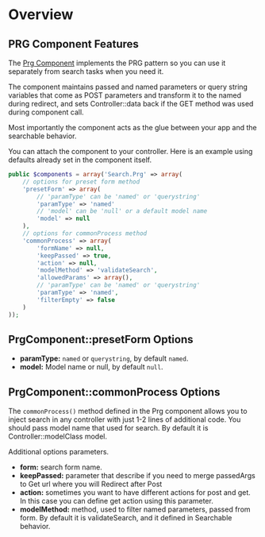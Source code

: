 Overview
========

PRG Component Features
----------------------

The [Prg Component](../../Controller/Component/PrgComponent.php) implements the PRG pattern so you can use it separately from search tasks when you need it.

The component maintains passed and named parameters or query string variables that come as POST parameters and transform it to the named during redirect, and sets Controller::data back if the GET method was used during component call.

Most importantly the component acts as the glue between your app and the searchable behavior.

You can attach the component to your controller. Here is an example using defaults already set in the component itself.

```php
public $components = array('Search.Prg' => array(
	// options for preset form method
	'presetForm' => array(
		// 'paramType' can be 'named' or 'querystring'
		'paramType' => 'named'
		// 'model' can be 'null' or a default model name
		'model' => null
	),
	// options for commonProcess method
	'commonProcess' => array(
		'formName' => null,
		'keepPassed' => true,
		'action' => null,
		'modelMethod' => 'validateSearch',
		'allowedParams' => array(),
		// 'paramType' can be 'named' or 'querystring'
		'paramType' => 'named',
		'filterEmpty' => false
	)
));
```

PrgComponent::presetForm Options
--------------------------------

* **paramType:** ```named``` or ```querystring```, by default ```named```.
* **model:** Model name or null, by default ```null```.

PrgComponent::commonProcess Options
-----------------------------------

The ```commonProcess()``` method defined in the Prg component allows you to inject search in any controller with just 1-2 lines of additional code. You should pass model name that used for search. By default it is Controller::modelClass model.

Additional options parameters.

* **form:** search form name.
* **keepPassed:** parameter that describe if you need to merge passedArgs to Get url where you will Redirect after Post
* **action:** sometimes you want to have different actions for post and get. In this case you can define get action using this parameter.
* **modelMethod:** method, used to filter named parameters, passed from form. By default it is validateSearch, and it defined in Searchable behavior.
